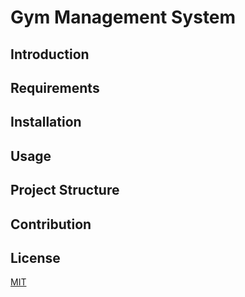 # Gym Management System

## Introduction


## Requirements


## Installation



## Usage


## Project Structure


## Contribution


## License
[MIT](LICENSE)
